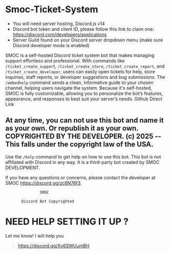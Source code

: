 # Smoc-Ticket-System
- You will need server hosting, Discord.js v14 
- Discord bot token and client ID, please follow this link to claim one: https://discord.com/developers/applications
- Server Guild found on your Discord server dropdown menu (make sure Discord developer mode is enabled)


SMOC is a self-hosted Discord ticket system bot that makes managing support effortless and professional. With commands like ``/ticket_create_suppor``t, ``/ticket_create_store``, ``/ticket_create_report``, and ``/ticket_create_developer``, users can easily open tickets for help, store inquiries, staff reports, or developer suggestions and bug submissions. The ``/embedhelp`` command sends a clean, informative guide to your chosen channel, helping users navigate the system. Because it's self-hosted, SMOC is fully customizable, allowing you to personalize the bot’s features, appearance, and responses to best suit your server’s needs.
Github Direct Link

 ## At any time, you can not use this bot and name it as your own. Or republish it as your own. COPYRIGHTED BY THE DEVELOPER. (c) 2025 -- This falls under the copyright law of the USA.

 Use the ``/help`` command to get help on how to use this bot.
 This bot is not affiliated with Discord in any way. It is a third-party bot created by SMOC DEVELOPMENT.

 If you have any questions or concerns, please contact the developer at SMOC https://discord.gg/zc6N76f3.


                                           
                   SMOC                    
                                          
           Discord Bot Copyrighted         


# NEED HELP SETTING IT UP ?
Let me know! I will help you 
> https://discord.gg/Xv6SWUumBH
